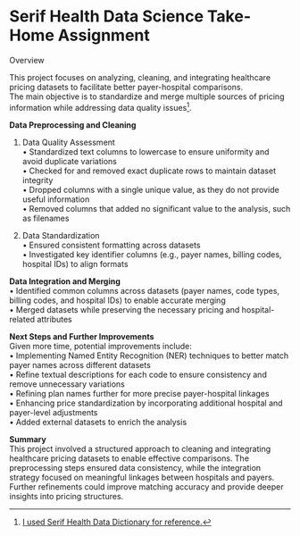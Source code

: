 # Serif Health Data Science Take-Home Assignment

Overview

This project focuses on analyzing, cleaning, and integrating healthcare pricing datasets to facilitate better payer-hospital comparisons. <br>
The main objective is to standardize and merge multiple sources of pricing information while addressing data quality issues[^1].

[^1]: [I used Serif Health Data Dictionary for reference.](https://help.serifhealth.com/article/19-data-dictionary)

**Data Preprocessing and Cleaning**

1. Data Quality Assessment <br>
	•	Standardized text columns to lowercase to ensure uniformity and avoid duplicate variations<br>
	•	Checked for and removed exact duplicate rows to maintain dataset integrity<br>
	•	Dropped columns with a single unique value, as they do not provide useful information<br>
	•	Removed columns that added no significant value to the analysis, such as filenames<br>

2. Data Standardization<br>
	•	Ensured consistent formatting across datasets<br>
	•	Investigated key identifier columns (e.g., payer names, billing codes, hospital IDs) to align formats<br>

**Data Integration and Merging**<br>
	•	Identified common columns across datasets (payer names, code types, billing codes, and hospital IDs) to enable accurate merging<br>
	•	Merged datasets while preserving the necessary pricing and hospital-related attributes<br>

**Next Steps and Further Improvements**<br>
Given more time, potential improvements include:<br>
	•	Implementing Named Entity Recognition (NER) techniques to better match payer names across different datasets<br>
	•	Refine textual descriptions for each code to ensure consistency and remove unnecessary variations<br>
	•	Refining plan names further for more precise payer-hospital linkages<br>
	•	Enhancing price standardization by incorporating additional hospital and payer-level adjustments<br>
	•	Added external datasets to enrich the analysis<br>

**Summary**<br>
This project involved a structured approach to cleaning and integrating healthcare pricing datasets to enable effective comparisons. The preprocessing steps ensured data consistency, while the integration strategy focused on meaningful linkages between hospitals and payers. Further refinements could improve matching accuracy and provide deeper insights into pricing structures.

